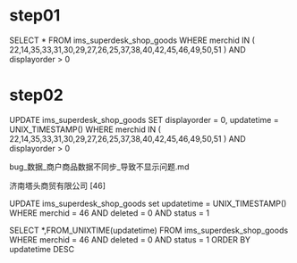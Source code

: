 # step01 
SELECT * FROM ims_superdesk_shop_goods WHERE merchid IN (
22,14,35,33,31,30,29,27,26,25,37,38,40,42,45,46,49,50,51
) AND displayorder > 0

# step02

UPDATE ims_superdesk_shop_goods SET displayorder = 0, updatetime = UNIX_TIMESTAMP()  WHERE merchid IN (
22,14,35,33,31,30,29,27,26,25,37,38,40,42,45,46,49,50,51
) AND displayorder > 0


bug_数据_商户商品数据不同步_导致不显示问题.md

济南塔头商贸有限公司 [46]

UPDATE ims_superdesk_shop_goods set updatetime = UNIX_TIMESTAMP() WHERE merchid = 46 AND deleted = 0 AND status = 1



SELECT *,FROM_UNIXTIME(updatetime) FROM ims_superdesk_shop_goods WHERE merchid = 46 AND deleted = 0 AND status = 1 ORDER BY updatetime DESC